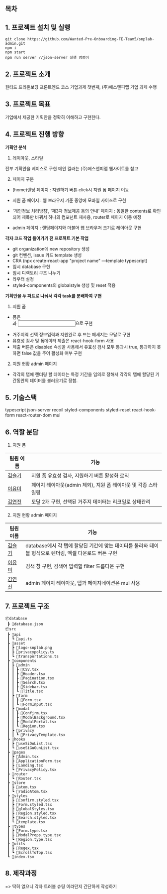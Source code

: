 ## 목차 


## 1. 프로젝트 설치 및 실행

```
git clone https://github.com/Wanted-Pre-Onboarding-FE-Team5/snplab-admin.git
npm i
npm start 
npm run server //json-server 실행 명령어 
```

## 2. 프로젝트 소개

원티드 프리온보딩 프론트엔드 코스 기업과제 첫번째, (주)에스앤피랩 기업 과제 수행 

## 3. 프로젝트 목표

기업에서 제공한 기획안을 정확히 이해하고 구현한다.

## 4. 프로젝트 진행 방향

**기획안 분석**

1. 레이아웃, 스타일

전부 기획안을 베이스로 구현
메인 컬러는 (주)에스앤피랩 웹사이트를 참고

2. 페이지 구분

 - (home)랜딩 페이지 : 지원하기 버튼 click시 지원 폼 페이지 이동

 - 지원 폼 페이지 : 웹 브라우저 기준 중앙에 모바일 사이즈로 구현

 - '개인정보 처리방침', '제3자 정보제공 동의 안내' 페이지 : 동일한 contents로 확인되어 제목만 바꿔서 하나의 컴포넌트 재사용,  router로 페이지 이동 예정

 - admin 페이지 : 랜딩페이지와 더불어 웹 브라우저 크기로 레이아웃 구현

**각자 코드 작업 들어가기 전 프로젝트 기본 작업**

- git organization에 new repository 생성
- git 컨벤션, issue 카드 template 생성
- CRA (npx create-react-app "project name" —template typescript)
- 임시 database 구현
- 임시 디렉토리 구조 나누기
- 라우터 설정 
- styled-components의 globalstyle 생성 및 reset 적용

**기획안을 두 파트로 나눠서 각각 task를 분배하여 구현**

1. 지원 폼

 - 폼은 <form>과 <input>으로 구현
 - 거주지역 선택 정보입력과 지원완료 후 뜨는 메세지는 모달로 구현
 - 유효성 검사 및 폼데이터 제출은 react-hook-form 사용
 - 제출 버튼은 disabled 속성을 사용해서 유효성 검사 모두 통과시 true, 통과하지 못하면 false 값을 주어 활성화 여부 구현

2. 지원 현황 admin 페이지

 - 각각의 탭에 렌더링 할 데이터는 특정 기간을 임의로 정해서 각각의 탭에 할당된 기간동안의 데이터를 불러오기로 정함.

## 5. 기술스택
typescript json-server recoil styled-components styled-reset react-hook-form react-router-dom mui

## 6. 역할 분담

1. 지원 폼

| 팀원 이름                               | 기능                                                                                                     |
| --------------------------------------- | -------------------------------------------------------------------------------------------------------- |
| [김슬기](https://github.com/sgsg9447)   | 지원 폼 유효성 검사, 지원하기 버튼 활성화 로직 |
| [이유미](https://github.com/ymStudyLog) | 페이지 레이아웃(admin 제외), 지원 폼 레이아웃 및 각종 스타일링 |
| [김연진](https://github.com/yunjink)    | 모달 2개 구현, 선택된 거주지 데이터는 리코일로 상태관리 |

2. 지원 현황 admin 페이지 

| 팀원 이름                               | 기능                                                                                                     |
| --------------------------------------- | -------------------------------------------------------------------------------------------------------- |
| [김슬기](https://github.com/sgsg9447)   | database에서 각 탭에 할당된 기간에 맞는 데이터를 불러와 테이블 형식으로 렌더링, 엑셀 다운로드 버튼 구현 |
| [이유미](https://github.com/ymStudyLog) | 검색 창 구현, 검색어 입력할 filter 드롭다운 구현 |
| [김연진](https://github.com/yunjink)    | admin 페이지 레이아웃, 탭과 페이지네이션은 mui 사용 |

## 7. 프로젝트 구조

```
📦database
 ┣ 📜database.json
📦src
 ┣ 📂api
 ┃ ┗ 📜api.ts
 ┣ 📂asset
 ┃ ┣ 📜logo-snplab.png
 ┃ ┣ 📜privacypolicy.ts
 ┃ ┗ 📜transportations.ts
 ┣ 📂components
 ┃ ┣ 📂admin
 ┃ ┃ ┣ 📜CSV.tsx
 ┃ ┃ ┣ 📜Header.tsx
 ┃ ┃ ┣ 📜Pagination.tsx
 ┃ ┃ ┣ 📜Search.tsx
 ┃ ┃ ┣ 📜Sidebar.tsx
 ┃ ┃ ┗ 📜Title.tsx
 ┃ ┣ 📂form
 ┃ ┃ ┣ 📜Form.tsx
 ┃ ┃ ┗ 📜FormInput.tsx
 ┃ ┣ 📂modal
 ┃ ┃ ┣ 📜Confirm.tsx
 ┃ ┃ ┣ 📜ModalBackground.tsx
 ┃ ┃ ┣ 📜ModalPortal.tsx
 ┃ ┃ ┗ 📜Region.tsx
 ┃ ┣ 📂privacy
 ┃ ┃ ┗ 📜PrivacyTemplate.tsx
 ┣ 📂hooks
 ┃ ┣ 📜useSiDoList.tsx
 ┃ ┗ 📜useSiGuGunList.tsx
 ┣ 📂pages
 ┃ ┣ 📜Admin.tsx
 ┃ ┣ 📜ApplicationForm.tsx
 ┃ ┣ 📜Landing.tsx
 ┃ ┗ 📜PrivacyPolicy.tsx
 ┣ 📂router
 ┃ ┗ 📜Router.tsx
 ┣ 📂store
 ┃ ┣ 📜atom.tsx
 ┃ ┗ 📜radioAtom.tsx
 ┣ 📂styles
 ┃ ┣ 📜Confirm.styled.tsx
 ┃ ┣ 📜Form.styled.tsx
 ┃ ┣ 📜globalStyles.tsx
 ┃ ┣ 📜Region.styled.tsx
 ┃ ┣ 📜Search.styled.tsx
 ┃ ┗ 📜template.tsx
 ┣ 📂types
 ┃ ┣ 📜Form.type.tsx
 ┃ ┣ 📜ModalProps.type.tsx
 ┃ ┗ 📜Region.type.tsx
 ┣ 📂utils
 ┃ ┣ 📜Regex.tsx
 ┃ ┗ 📜ScrollToTop.tsx
 ┗ 📜index.tsx
```

## 8. 제작과정 
=> 딱히 없으니 각자 트러블 슈팅 이라던지 간단하게 작성하기 